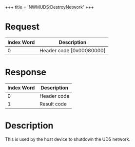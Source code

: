 +++
title = 'NWMUDS:DestroyNetwork'
+++

# Request

| Index Word | Description                |
|------------|----------------------------|
| 0          | Header code \[0x00080000\] |

# Response

| Index Word | Description |
|------------|-------------|
| 0          | Header code |
| 1          | Result code |

# Description

This is used by the host device to shutdown the UDS network.
